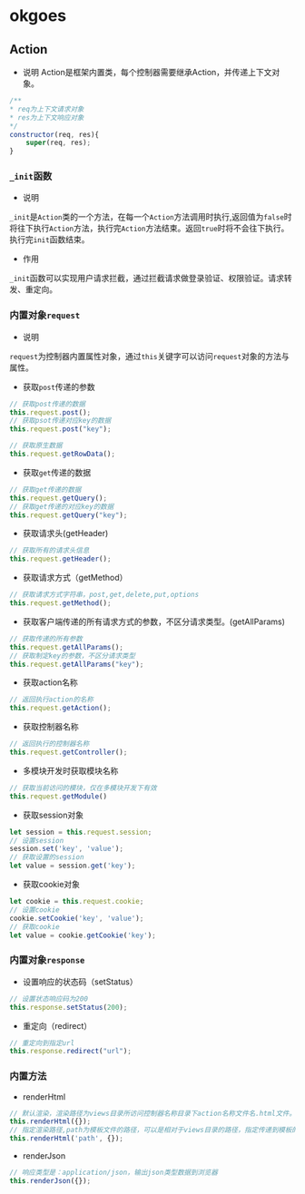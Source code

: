 # okgoes
## Action
- 说明
Action是框架内置类，每个控制器需要继承Action，并传递上下文对象。
```js
/**
* req为上下文请求对象
* res为上下文响应对象
*/
constructor(req, res){
    super(req, res);
}
```
### `_init`函数
- 说明 

`_init`是`Action`类的一个方法，在每一个`Action`方法调用时执行,返回值为`false`时将往下执行`Action`方法，执行完`Action`方法结束。返回`true`时将不会往下执行。执行完`init`函数结束。
- 作用

`_init`函数可以实现用户请求拦截，通过拦截请求做登录验证、权限验证。请求转发、重定向。
### 内置对象`request`
- 说明

 `request`为控制器内置属性对象，通过`this`关键字可以访问`request`对象的方法与属性。

 - 获取`post`传递的参数
 ```js
 // 获取post传递的数据
 this.request.post();
 // 获取psot传递对应key的数据
 this.request.post("key");

 // 获取原生数据
 this.request.getRowData();

 ```
 - 获取`get`传递的数据
 ```js
 // 获取get传递的数据
 this.request.getQuery();
 // 获取get传递的对应key的数据
 this.request.getQuery("key");
 ```
- 获取请求头(getHeader)
```js
// 获取所有的请求头信息
this.request.getHeader();
```
- 获取请求方式（getMethod）
```js
// 获取请求方式字符串，post,get,delete,put,options
this.request.getMethod();
```
- 获取客户端传递的所有请求方式的参数，不区分请求类型。(getAllParams)
```js
// 获取传递的所有参数
this.request.getAllParams();
// 获取制定key的参数，不区分请求类型
this.request.getAllParams("key");
```
- 获取action名称
```js
// 返回执行action的名称
this.request.getAction();
```
- 获取控制器名称
```js
// 返回执行的控制器名称
this.request.getController();
```
- 多模块开发时获取模块名称
```js
// 获取当前访问的模块，仅在多模块开发下有效
this.request.getModule()
```
- 获取session对象
```js
let session = this.request.session;
// 设置session
session.set('key', 'value');
// 获取设置的session
let value = session.get('key');
```
- 获取cookie对象
```js
let cookie = this.request.cookie;
// 设置cookie
cookie.setCookie('key', 'value');
// 获取cookie
let value = cookie.getCookie('key');
```
### 内置对象`response`
- 设置响应的状态码（setStatus）
```js
// 设置状态响应码为200
this.response.setStatus(200);
```
- 重定向（redirect）
```js
// 重定向到指定url
this.response.redirect("url");
```
### 内置方法
- renderHtml
```js
// 默认渲染，渲染路径为views目录所访问控制器名称目录下action名称文件名.html文件。指定传递到模板的参数
this.renderHtml({});
// 指定渲染路径,path为模板文件的路径，可以是相对于views目录的路径，指定传递到模板的参数
this.renderHtml('path', {});
```

- renderJson
```js
// 响应类型是：application/json，输出json类型数据到浏览器
this.renderJson({});
```